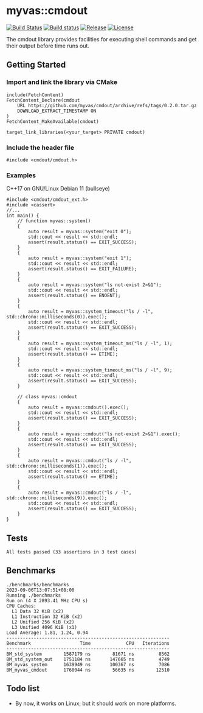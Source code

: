 # myvas::cmdout
[![Build Status](https://app.travis-ci.com/myvas/cmdout.svg?branch=main)](https://app.travis-ci.com/myvas/cmdout)
[![Build status](https://ci.appveyor.com/api/projects/status/pudfd8l1ni8jkj2w/branch/main?svg=true)](https://ci.appveyor.com/project/MyvasAdmin/cmdout/branch/main)
[![Release](https://img.shields.io/github/release/myvas/cmdout.svg)](https://github.com/myvas/cmdout/releases)
[![License](https://img.shields.io/badge/License-MIT-blue.svg)](https://opensource.org/licenses/MIT)

The cmdout library provides facilities for executing shell commands and get their output before time runs out.

## Getting Started
### Import and link the library via CMake
```
include(FetchContent)
FetchContent_Declare(cmdout
	URL https://github.com/myvas/cmdout/archive/refs/tags/0.2.0.tar.gz
	DOWNLOAD_EXTRACT_TIMESTAMP ON
)
FetchContent_MakeAvailable(cmdout)

target_link_libraries(<your_target> PRIVATE cmdout)
```
### Include the header file
```
#include <cmdout/cmdout.h>
```

### Examples
C++17 on GNU/Linux Debian 11 (bullseye)
```
#include <cmdout/cmdout_ext.h>
#include <cassert>
//...
int main() {
	// function myvas::system()
	{
		auto result = myvas::system("exit 0");
		std::cout << result << std::endl;
		assert(result.status() == EXIT_SUCCESS);
	}
	{
		auto result = myvas::system("exit 1");
		std::cout << result << std::endl;
		assert(result.status() == EXIT_FAILURE);
	}
	{
		auto result = myvas::system("ls not-exist 2>&1");
		std::cout << result << std::endl;
		assert(result.status() == ENOENT);
	}
	{
		auto result = myvas::system_timeout("ls / -l", std::chrono::milliseconds(0)).exec();
		std::cout << result << std::endl;
		assert(result.status() == EXIT_SUCCESS);
	}
	{
		auto result = myvas::system_timeout_ms("ls / -l", 1);
		std::cout << result << std::endl;
		assert(result.status() == ETIME);
	}
	{
		auto result = myvas::system_timeout_ms("ls / -l", 9);
		std::cout << result << std::endl;
		assert(result.status() == EXIT_SUCCESS);
	}

	// class myvas::cmdout
	{
		auto result = myvas::cmdout().exec();
		std::cout << result << std::endl;
		assert(result.status() == EXIT_SUCCESS);
	}
	{
		auto result = myvas::cmdout("ls not-exist 2>&1").exec();
		std::cout << result << std::endl;
		assert(result.status() == EXIT_SUCCESS);
	}
	{
		auto result = myvas::cmdout("ls / -l", std::chrono::milliseconds(1)).exec();
		std::cout << result << std::endl;
		assert(result.status() == ETIME);
	}
	{
		auto result = myvas::cmdout("ls / -l", std::chrono::milliseconds(9)).exec();
		std::cout << result << std::endl;
		assert(result.status() == EXIT_SUCCESS);
	}
}
```

## Tests
```
All tests passed (33 assertions in 3 test cases)
```

## Benchmarks
```
./benchmarks/benchmarks
2023-09-06T13:07:51+08:00
Running ./benchmarks
Run on (4 X 2893.41 MHz CPU s)
CPU Caches:
  L1 Data 32 KiB (x2)
  L1 Instruction 32 KiB (x2)
  L2 Unified 256 KiB (x2)
  L3 Unified 4096 KiB (x1)
Load Average: 1.81, 1.24, 0.94
------------------------------------------------------------
Benchmark                  Time             CPU   Iterations
------------------------------------------------------------
BM_std_system        1587179 ns        81671 ns         8562
BM_std_system_out    1751184 ns       147665 ns         4749
BM_myvas_system      1639949 ns       100367 ns         7086
BM_myvas_cmdout      1760044 ns        56635 ns        12510
```

## Todo list
- By now, it works on Linux; but it should work on more platforms.

